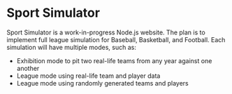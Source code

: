 # Sport Simulator

Sport Simulator is a work-in-progress Node.js website. 
The plan is to implement full league simulation for Baseball, Basketball, and Football.
Each simulation will have multiple modes, such as:
  - Exhibition mode to pit two real-life teams from any year against one another
  - League mode using real-life team and player data
  - League mode using randomly generated teams and players

